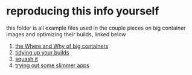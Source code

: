 # reproducing this info yourself

this folder is all example files used in the couple pieces on big container images and optimizing their builds, linked below

1. [the Where and Why of big containers](https://some-natalie.dev/blog/big-container-images/)
1. [tidying up your builds](https://some-natalie.dev/blog/tidy-big-builds/)
1. [squash it](https://some-natalie.dev/blog/squash-big-builds/)
1. [trying out some slimmer apps](https://some-natalie.dev/blog/slim-big-builds/)
